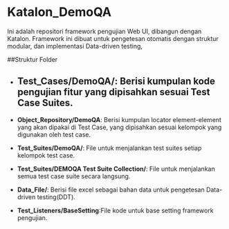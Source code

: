 # Katalon_DemoQA
Ini adalah repositori framework pengujian Web UI, dibangun dengan Katalon. 
Framework ini dibuat untuk pengetesan otomatis dengan struktur modular, dan implementasi Data-driven testing,

##Struktur Folder
- **Test_Cases/DemoQA/**: Berisi kumpulan kode pengujian fitur yang dipisahkan sesuai Test Case Suites.
    -
- **Object_Repository/DemoQA**: Berisi kumpulan locator element-element yang akan dipakai di Test Case, yang dipisahkan sesuai kelompok yang digunakan oleh test case. 

- **Test_Suites/DemoQA/**: File untuk menjalankan test suites setiap kelompok test case.
- **Test_Suites/DEMOQA Test Suite Collection/**: File untuk menjalankan semua test case suite secara langsung.
- **Data_File/**: Berisi file excel sebagai bahan data untuk pengetesan Data-driven testing(DDT).
- **Test_Listeners/BaseSetting**:File kode untuk base setting framework pengujian.

